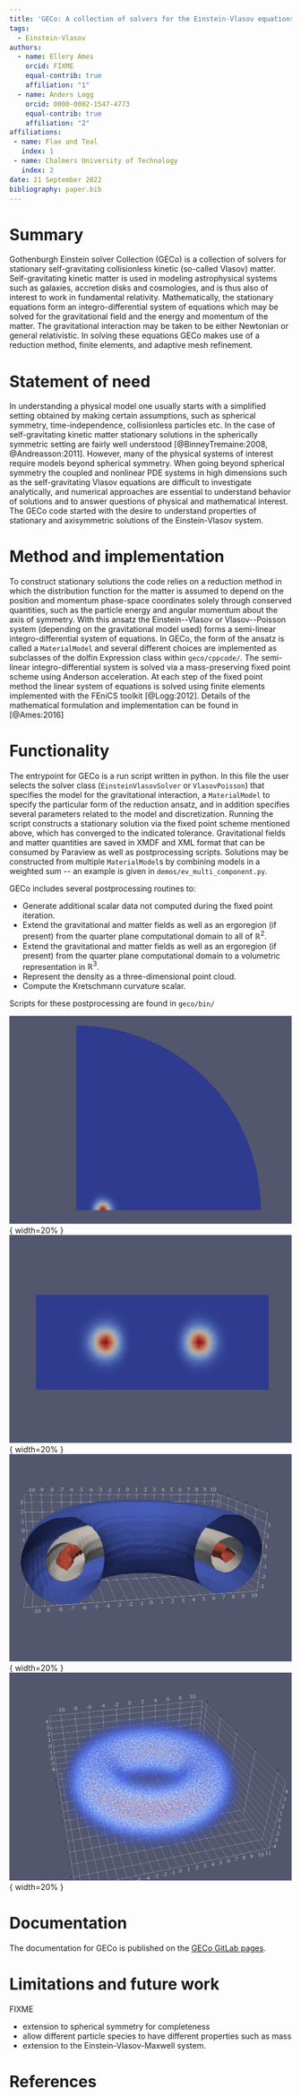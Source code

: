 ```yaml
---
title: 'GECo: A collection of solvers for the Einstein-Vlasov equations'
tags:
  - Einstein-Vlasov
authors:
  - name: Ellery Ames
	orcid: FIXME
    equal-contrib: true
    affiliation: "1"
  - name: Anders Logg
    orcid: 0000-0002-1547-4773
    equal-contrib: true
    affiliation: "2"
affiliations:
 - name: Flax and Teal
   index: 1
 - name: Chalmers University of Technology
   index: 2
date: 21 September 2022
bibliography: paper.bib
---
```


# Summary

Gothenburgh Einstein solver Collection (GECo) is a collection of solvers for stationary self-gravitating collisionless kinetic (so-called Vlasov) matter. 
Self-gravitating kinetic matter is used in modeling astrophysical systems such as galaxies, accretion disks and cosmologies, and is thus also of interest to work in fundamental relativity. 
Mathematically, the stationary equations form an integro-differential system of equations which may be solved for the gravitational field and the energy and momentum of the matter.
The gravitational interaction may be taken to be either Newtonian or general relativistic.
In solving these equations GECo makes use of a reduction method, finite elements, and adaptive mesh refinement.

# Statement of need

In understanding a physical model one usually starts with a simplified setting obtained by making certain assumptions, such as spherical symmetry, time-independence, collisionless particles etc. 
In the case of self-gravitating kinetic matter stationary solutions in the spherically symmetric setting are fairly well understood [@BinneyTremaine:2008, @Andreasson:2011].
However, many of the physical systems of interest require models beyond spherical symmetry. 
When going beyond spherical symmetry the coupled and nonlinear PDE systems in high dimensions such as the self-gravitating Vlasov equations are difficult to investigate analytically, and numerical approaches are essential to understand behavior of solutions and to answer questions of physical and mathematical interest.
The GECo code started with the desire to understand properties of stationary and axisymmetric solutions of the Einstein-Vlasov system. 

<!-- - unlike spherical symmetry, in axisymmetry the solution outside of the matter distribution is not canonical, and far-field boundary conditions must be applied.
- kinetic matter is of fundamental interest in gravitating systems and has played an important role in galactic models [@BinneyTremaine2008] and cosmology [@Ringstrom2017].
- Coupled and nonlinear PDE systems in high dimensions such as the self-gravitating Vlasov equations are difficult to investigate analytically, and numerical approaches are essential to understand behavior of solutions and to answer  questions of physical and mathematical interest.

We can cite stuff like this: [@amesAxisymmetricStationarySolutions2016] and [@amesCosmicStringBlack2019]. -->

# Method and implementation

To construct stationary solutions the code relies on a reduction method in which the distribution function for the matter is assumed to depend on the position and momentum phase-space coordinates solely through conserved quantities, such as the particle energy and angular momentum about the axis of symmetry. 
With this ansatz the Einstein--Vlasov or Vlasov--Poisson system (depending on the gravitational model used) forms a semi-linear integro-differential system of equations. 
In GECo, the form of the ansatz is called a `MaterialModel` and several different choices are implemented as subclasses of the dolfin Expression class within `geco/cppcode/`.
The semi-linear integro-differential system is solved via a mass-preserving fixed point scheme using Anderson acceleration. 
At each step of the fixed point method the linear system of equations is solved using finite elements implemented with the FEniCS toolkit [@Logg:2012]. 
Details of the mathematical formulation and implementation can be found in [@Ames:2016]

<!-- FIXME
- reduction based on method of [NAME] by which the distribution is a function of the conserved quantities. This results in a semilinear system of equations for the gravitational field.
- FEM (say something about implementation and limitations of the scheme (eg which FE are used, and does the code provide hte user with any flexibility.))
- Mass-preserving fixed point scheme to solve the nonlinear system of equations with Anderson acceleration. 
- Mesh refinement  -->

# Functionality
The entrypoint for GECo is a run script written in python. 
In this file the user selects the solver class (`EinsteinVlasovSolver` or `VlasovPoisson`) that specifies the model for the gravitational interaction, a `MaterialModel` to specify the particular form of the reduction ansatz, and in addition specifies several parameters related to the model and discretization. 
Running the script constructs a stationary solution via the fixed point scheme mentioned above, which has converged to the indicated tolerance.
Gravitational fields and matter quantities are saved in XMDF and XML format that can be consumed by Paraview as well as postprocessing scripts. 
Solutions may be constructed from multiple `MaterialModel`s by combining models in a weighted sum -- an example is given in `demos/ev_multi_component.py`. 

GECo includes several postprocessing routines to:
- Generate additional scalar data not computed during the fixed point iteration. 
- Extend the gravitational and matter fields as well as an ergoregion (if present) from the quarter plane computational domain to all of $\mathbb{R}^2$. 
- Extend the gravitational and matter fields as well as an ergoregion (if present) from the quarter plane computational domain to a volumetric representation in $\mathbb{R}^3$. 
- Represent the density as a three-dimensional point cloud. 
- Compute the Kretschmann curvature scalar.

Scripts for these postprocessing are found in `geco/bin/`

![Torus spatial density on quarter plane computational domain](./figures/density_computational_domain.png){ width=20% }
![2D Density](./figures/density_2d_density.png){ width=20% }
![3D Density](./figures/density_3d_density.png){ width=20% }
![Pointcloud](./figures/density_3d_pointcloud.png){ width=20% }

<!-- FIXME (examples of where and for what GECO has been used.)
- Stationary solutions based on EL-ansatz
- Multi-species solutions 
- Postprocessing routines and info, regarding ergoregions
- Newtonian gravity or general relativity. 
- point cloud representation
- Files saved to xmdf format, which can be viewed in Paraview -->

# Documentation

The documentation for GECo is published on the
[GECo GitLab pages](https://gitlab.com/alogg/geco).

# Limitations and future work

FIXME
- extension to spherical symmetry for completeness
- allow different particle species to have different properties such as mass
- extension to the Einstein-Vlasov-Maxwell system. 

<!-- # Acknowledgements

FIXME -->

# References
